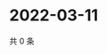 # 2022-03-11

共 0 条

<!-- BEGIN WEIBO -->
<!-- 最后更新时间 Fri Mar 11 2022 20:20:14 GMT+0800 (China Standard Time) -->

<!-- END WEIBO -->

